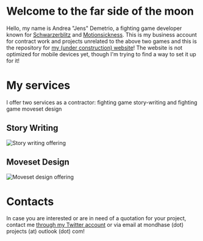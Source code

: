 # Welcome to the far side of the moon
Hello, my name is Andrea "Jens" Demetrio, a fighting game developer known for 
[Schwarzerblitz](https://store.steampowered.com/app/1287800/Schwarzerblitz/) and [Motionsickness](https://gamejolt.com/games/motionsickness/601247).
This is my business account for contract work and projects unrelated to the above two games and this is the repository for [my (under construction) website](https://dermondhase.github.io/)! The website is not optimized for mobile devices yet, though I'm trying to find a way to set it up for it!

# My services
I offer two services as a contractor: fighting game story-writing and fighting game moveset design

## Story Writing
![Story writing offering](https://pbs.twimg.com/media/FHuG-9DX0AIAk7G?format=png&name=medium "Story writing offering")

## Moveset Design
![Moveset design offering](https://pbs.twimg.com/media/FHxQA5UWQAQ0oyh?format=png&name=medium "Moveset design offering")

# Contacts
In case you are interested or are in need of a quotation for your project, contact me [through my Twitter account](https://twitter.com/DerMondhase) or via email at mondhase (dot) projects (at) outlook (dot) com!


<!---
dermondhase/dermondhase is a ✨ special ✨ repository because its `README.md` (this file) appears on your GitHub profile.
You can click the Preview link to take a look at your changes.
--->
